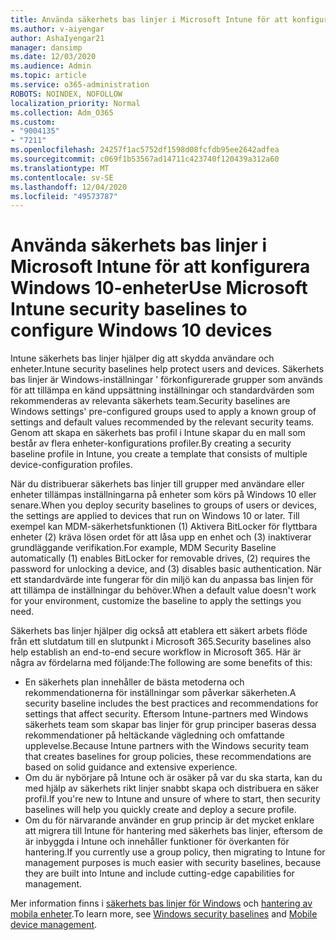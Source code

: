 ```yaml
---
title: Använda säkerhets bas linjer i Microsoft Intune för att konfigurera Windows 10-enheter
ms.author: v-aiyengar
author: AshaIyengar21
manager: dansimp
ms.date: 12/03/2020
ms.audience: Admin
ms.topic: article
ms.service: o365-administration
ROBOTS: NOINDEX, NOFOLLOW
localization_priority: Normal
ms.collection: Adm_O365
ms.custom:
- "9004135"
- "7211"
ms.openlocfilehash: 24257f1ac5752df1598d08fcfdb95ee2642adfea
ms.sourcegitcommit: c069f1b53567ad14711c423740f120439a312a60
ms.translationtype: MT
ms.contentlocale: sv-SE
ms.lasthandoff: 12/04/2020
ms.locfileid: "49573787"
---
```

# <a name="use-microsoft-intune-security-baselines-to-configure-windows-10-devices"></a><span data-ttu-id="0ce2f-102">Använda säkerhets bas linjer i Microsoft Intune för att konfigurera Windows 10-enheter</span><span class="sxs-lookup"><span data-stu-id="0ce2f-102">Use Microsoft Intune security baselines to configure Windows 10 devices</span></span>

<span data-ttu-id="0ce2f-103">Intune säkerhets bas linjer hjälper dig att skydda användare och enheter.</span><span class="sxs-lookup"><span data-stu-id="0ce2f-103">Intune security baselines help protect users and devices.</span></span> <span data-ttu-id="0ce2f-104">Säkerhets bas linjer är Windows-inställningar ' förkonfigurerade grupper som används för att tillämpa en känd uppsättning inställningar och standardvärden som rekommenderas av relevanta säkerhets team.</span><span class="sxs-lookup"><span data-stu-id="0ce2f-104">Security baselines are Windows settings' pre-configured groups used to apply a known group of settings and default values recommended by the relevant security teams.</span></span> <span data-ttu-id="0ce2f-105">Genom att skapa en säkerhets bas profil i Intune skapar du en mall som består av flera enheter-konfigurations profiler.</span><span class="sxs-lookup"><span data-stu-id="0ce2f-105">By creating a security baseline profile in Intune, you create a template that consists of multiple device-configuration profiles.</span></span>

<span data-ttu-id="0ce2f-106">När du distribuerar säkerhets bas linjer till grupper med användare eller enheter tillämpas inställningarna på enheter som körs på Windows 10 eller senare.</span><span class="sxs-lookup"><span data-stu-id="0ce2f-106">When you deploy security baselines to groups of users or devices, the settings are applied to devices that run on Windows 10 or later.</span></span> <span data-ttu-id="0ce2f-107">Till exempel kan MDM-säkerhetsfunktionen (1) Aktivera BitLocker för flyttbara enheter (2) kräva lösen ordet för att låsa upp en enhet och (3) inaktiverar grundläggande verifikation.</span><span class="sxs-lookup"><span data-stu-id="0ce2f-107">For example, MDM Security Baseline automatically (1) enables BitLocker for removable drives, (2) requires the password for unlocking a device, and (3) disables basic authentication.</span></span> <span data-ttu-id="0ce2f-108">När ett standardvärde inte fungerar för din miljö kan du anpassa bas linjen för att tillämpa de inställningar du behöver.</span><span class="sxs-lookup"><span data-stu-id="0ce2f-108">When a default value doesn't work for your environment, customize the baseline to apply the settings you need.</span></span>

<span data-ttu-id="0ce2f-109">Säkerhets bas linjer hjälper dig också att etablera ett säkert arbets flöde från ett slutdatum till en slutpunkt i Microsoft 365.</span><span class="sxs-lookup"><span data-stu-id="0ce2f-109">Security baselines also help establish an end-to-end secure workflow in Microsoft 365.</span></span> <span data-ttu-id="0ce2f-110">Här är några av fördelarna med följande:</span><span class="sxs-lookup"><span data-stu-id="0ce2f-110">The following are some benefits of this:</span></span>

- <span data-ttu-id="0ce2f-111">En säkerhets plan innehåller de bästa metoderna och rekommendationerna för inställningar som påverkar säkerheten.</span><span class="sxs-lookup"><span data-stu-id="0ce2f-111">A security baseline includes the best practices and recommendations for settings that affect security.</span></span> <span data-ttu-id="0ce2f-112">Eftersom Intune-partners med Windows säkerhets team som skapar bas linjer för grup principer baseras dessa rekommendationer på heltäckande vägledning och omfattande upplevelse.</span><span class="sxs-lookup"><span data-stu-id="0ce2f-112">Because Intune partners with the Windows security team that creates baselines for group policies, these recommendations are based on solid guidance and extensive experience.</span></span>
- <span data-ttu-id="0ce2f-113">Om du är nybörjare på Intune och är osäker på var du ska starta, kan du med hjälp av säkerhets rikt linjer snabbt skapa och distribuera en säker profil.</span><span class="sxs-lookup"><span data-stu-id="0ce2f-113">If you're new to Intune and unsure of where to start, then security baselines will help you quickly create and deploy a secure profile.</span></span>
- <span data-ttu-id="0ce2f-114">Om du för närvarande använder en grup princip är det mycket enklare att migrera till Intune för hantering med säkerhets bas linjer, eftersom de är inbyggda i Intune och innehåller funktioner för överkanten för hantering.</span><span class="sxs-lookup"><span data-stu-id="0ce2f-114">If you currently use a group policy, then migrating to Intune for management purposes is much easier with security baselines, because they are built into Intune and include cutting-edge capabilities for management.</span></span>

<span data-ttu-id="0ce2f-115">Mer information finns i [säkerhets bas linjer för Windows](https://go.microsoft.com/fwlink/?linkid=2141503) och [hantering av mobila enheter](https://go.microsoft.com/fwlink/?linkid=2141701).</span><span class="sxs-lookup"><span data-stu-id="0ce2f-115">To learn more, see [Windows security baselines](https://go.microsoft.com/fwlink/?linkid=2141503) and [Mobile device management](https://go.microsoft.com/fwlink/?linkid=2141701).</span></span>